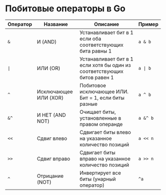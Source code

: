 # Побитовые операторы в Go

| Оператор | Название               | Описание                                                                 | Пример           |
|----------|------------------------|--------------------------------------------------------------------------|------------------|
| `&`      | И (AND)                | Устанавливает бит в 1 если оба соответствующих бита равны 1              | `a & b`          |
| `\|`     | ИЛИ (OR)               | Устанавливает бит в 1 если хотя бы один из соответствующих битов равен 1 | `a \| b`         |
| `^`      | Исключающее ИЛИ (XOR)  | Побитовое исключающее ИЛИ. Бит = 1, если биты разные                     | `a ^ b`          |
| `&^`     | И НЕТ (AND NOT)        | Очищает биты, установленные в правом операнде                            | `a &^ b`         |
| `<<`     | Сдвиг влево            | Сдвигает биты влево на указанное количество позиций                      | `a << n`         |
| `>>`     | Сдвиг вправо           | Сдвигает биты вправо на указанное количество позиций                     | `a >> n`         |
| `^`      | Отрицание (NOT)        | Инвертирует все биты (унарный оператор)                                  | `^a`             |
